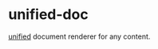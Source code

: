 # unified-doc

[unified][unified] document renderer for any content.

<!-- Links -->

[unified]: https://unifiedjs.com/
